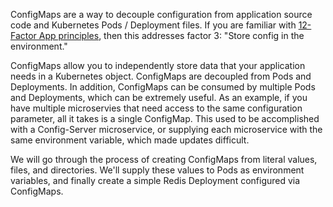 ConfigMaps are a way to decouple configuration from application source code and Kubernetes Pods / Deployment files. If you are familiar with [12-Factor App principles](https://12factor.net/), then this addresses factor 3: "Store config in the environment."

ConfigMaps allow you to independently store data that your application needs in a Kubernetes object. ConfigMaps are decoupled from Pods and Deployments. In addition, ConfigMaps can be consumed by multiple Pods and Deployments, which can be extremely useful. As an example, if you have multiple microservies that need access to the same configuration parameter, all it takes is a single ConfigMap. This used to be accomplished with a Config-Server microservice, or supplying each microservice with the same environment variable, which made updates difficult.

We will go through the process of creating ConfigMaps from literal values, files, and directories. We'll supply these values to Pods as environment variables, and finally create a simple Redis Deployment configured via ConfigMaps.
